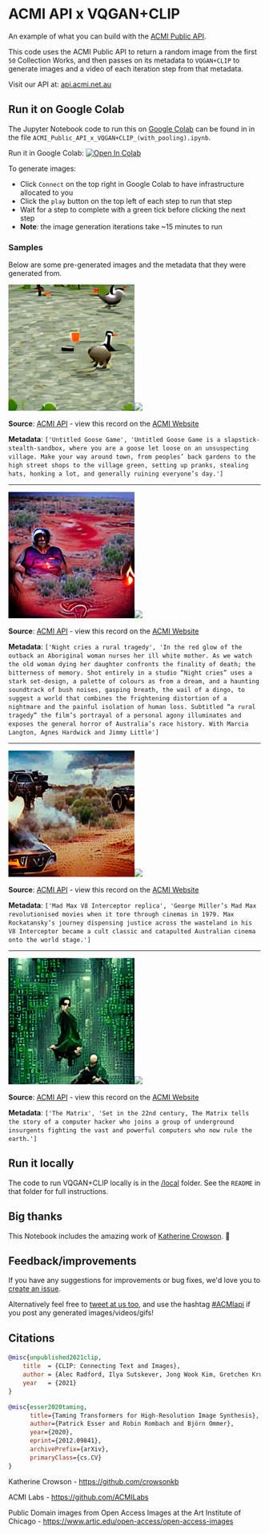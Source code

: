 # ACMI API x VQGAN+CLIP

An example of what you can build with the [ACMI Public API](https://github.com/ACMILabs/acmi-api).

This code uses the ACMI Public API to return a random image from the first `50` Collection Works, and then passes on its metadata to `VQGAN+CLIP` to generate images and a video of each iteration step from that metadata.

Visit our API at: [api.acmi.net.au](https://api.acmi.net.au)

## Run it on Google Colab

The Jupyter Notebook code to run this on [Google Colab](https://colab.research.google.com) can be found in in the file `ACMI_Public_API_x_VQGAN+CLIP_(with_pooling).ipynb`.

Run it in Google Colab: [![Open In Colab][colab-badge]][colab-notebook]

[colab-notebook]: <https://colab.research.google.com/drive/1qBbpgsZR1UFhFhj-aDEF75tCCihkjOaI>
[colab-badge]: <https://colab.research.google.com/assets/colab-badge.svg>

To generate images:

* Click `Connect` on the top right in Google Colab to have infrastructure allocated to you
* Click the `play` button on the top left of each step to run that step
* Wait for a step to complete with a green tick before clicking the next step
* **Note**: the image generation iterations take ~15 minutes to run

### Samples

Below are some pre-generated images and the metadata that they were generated from.

<img src="./samples/acmi-118201.png" width="50%"></img><img src="./samples/acmi-118201.gif" width="50%"></img>

**Source**: [ACMI API](https://api.acmi.net.au/works/118201/) - view this record on the [ACMI Website](https://www.acmi.net.au/works/118201--untitled-goose-game/)

**Metadata**: `['Untitled Goose Game', 'Untitled Goose Game is a slapstick-stealth-sandbox, where you are a goose let loose on an unsuspecting village. Make your way around town, from peoples’ back gardens to the high street shops to the village green, setting up pranks, stealing hats, honking a lot, and generally ruining everyone’s day.']`

---

<img src="./samples/acmi-81533.png" width="50%"></img><img src="./samples/acmi-81533.gif" width="50%"></img>

**Source**: [ACMI API](https://api.acmi.net.au/works/81533/) - view this record on the [ACMI Website](https://www.acmi.net.au/works/81533--night-cries-a-rural-tragedy-a/)

**Metadata**: `['Night cries a rural tragedy', 'In the red glow of the outback an Aboriginal woman nurses her ill white mother. As we watch the old woman dying her daughter confronts the finality of death; the bitterness of memory. Shot entirely in a studio “Night cries” uses a stark set-design, a palette of colours as from a dream, and a haunting soundtrack of bush noises, gasping breath, the wail of a dingo, to suggest a world that combines the frightening distortion of a nightmare and the painful isolation of human loss. Subtitled “a rural tragedy” the film’s portrayal of a personal agony illuminates and exposes the general horror of Australia’s race history. With Marcia Langton, Agnes Hardwick and Jimmy Little']`

---

<img src="./samples/acmi-107804.png" width="50%"></img><img src="./samples/acmi-107804.gif" width="50%"></img>

**Source**: [ACMI API](https://api.acmi.net.au/works/107804/) - view this record on the [ACMI Website](https://www.acmi.net.au/works/107804--mad-max-v8-interceptor-replica/)

**Metadata**: `['Mad Max V8 Interceptor replica', 'George Miller’s Mad Max revolutionised movies when it tore through cinemas in 1979. Max Rockatansky’s journey dispensing justice across the wasteland in his V8 Interceptor became a cult classic and catapulted Australian cinema onto the world stage.']`

---

<img src="./samples/acmi-74.png" width="50%"></img><img src="./samples/acmi-74.gif" width="50%"></img>

**Source**: [ACMI API](https://api.acmi.net.au/works/74/) - view this record on the [ACMI Website](https://www.acmi.net.au/works/74--the-matrix/)

**Metadata**: `['The Matrix', 'Set in the 22nd century, The Matrix tells the story of a computer hacker who joins a group of underground insurgents fighting the vast and powerful computers who now rule the earth.']`

## Run it locally

The code to run VQGAN+CLIP locally is in the [/local](/local) folder. See the `README` in that folder for full instructions.

## Big thanks

This Notebook includes the amazing work of [Katherine Crowson](https://github.com/crowsonkb). 🥰

## Feedback/improvements

If you have any suggestions for improvements or bug fixes, we'd love you to [create an issue](https://github.com/ACMILabs/ACMI-API-x-VQGAN-CLIP/issues/new).

Alternatively feel free to [tweet at us too](https://twitter.com/ACMILabs), and use the hashtag [#ACMIapi](https://twitter.com/hashtag/ACMIapi) if you post any generated images/videos/gifs!

## Citations

```bibtex
@misc{unpublished2021clip,
    title  = {CLIP: Connecting Text and Images},
    author = {Alec Radford, Ilya Sutskever, Jong Wook Kim, Gretchen Krueger, Sandhini Agarwal},
    year   = {2021}
}
```

```bibtex
@misc{esser2020taming,
      title={Taming Transformers for High-Resolution Image Synthesis}, 
      author={Patrick Esser and Robin Rombach and Björn Ommer},
      year={2020},
      eprint={2012.09841},
      archivePrefix={arXiv},
      primaryClass={cs.CV}
}
```

Katherine Crowson - <https://github.com/crowsonkb>

ACMI Labs - <https://github.com/ACMILabs>

Public Domain images from Open Access Images at the Art Institute of Chicago - <https://www.artic.edu/open-access/open-access-images>
